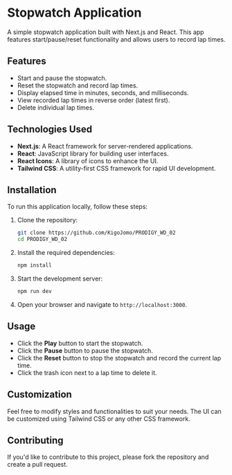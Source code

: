 # Stopwatch Application

A simple stopwatch application built with Next.js and React. This app features start/pause/reset functionality and allows users to record lap times.

## Features

- Start and pause the stopwatch.
- Reset the stopwatch and record lap times.
- Display elapsed time in minutes, seconds, and milliseconds.
- View recorded lap times in reverse order (latest first).
- Delete individual lap times.

## Technologies Used

- **Next.js**: A React framework for server-rendered applications.
- **React**: JavaScript library for building user interfaces.
- **React Icons**: A library of icons to enhance the UI.
- **Tailwind CSS**: A utility-first CSS framework for rapid UI development.

## Installation

To run this application locally, follow these steps:

1. Clone the repository:

   ```bash
   git clone https://github.com/KigoJomo/PRODIGY_WD_02
   cd PRODIGY_WD_02
   ```

2. Install the required dependencies:

   ```bash
   npm install
   ```

3. Start the development server:

   ```bash
   npm run dev
   ```

4. Open your browser and navigate to `http://localhost:3000`.

## Usage

- Click the **Play** button to start the stopwatch.
- Click the **Pause** button to pause the stopwatch.
- Click the **Reset** button to stop the stopwatch and record the current lap time.
- Click the trash icon next to a lap time to delete it.

## Customization

Feel free to modify styles and functionalities to suit your needs. The UI can be customized using Tailwind CSS or any other CSS framework.

## Contributing

If you'd like to contribute to this project, please fork the repository and create a pull request.